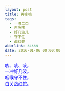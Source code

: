 ```yaml
---
layout: post
title: 再咏咳
tags:
  - 一清二白
  - 再咏咳
  - 好几波儿
  - 守不住
  - 战红蛇
abbrlink: 51355
date: 2016-01-06 00:00:00
---
```


<!-- build time:Sat Jun 23 2018 12:05:15 GMT+0800 (中国标准时间) -->

<span style="color:#00f">咳、咳、咳，</span>  
<span style="color:#00f">一冲好几波。</span>  
<span style="color:#00f">咽喉守不住，</span>  
<span style="color:#00f">白关战红蛇。</span>
<!-- rebuild by neat -->